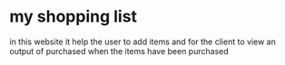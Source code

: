   # my shopping list
  in this website it help the user to add items and for the client to view an output of purchased when the items have been purchased